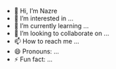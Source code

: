 - 👋 Hi, I’m Nazre
- 👀 I’m interested in ...
- 🌱 I’m currently learning ...
- 💞️ I’m looking to collaborate on ...
- 📫 How to reach me ...
- 😄 Pronouns: ...
- ⚡ Fun fact: ...

<!---
Nazreby/Nazreby is a ✨ special ✨ repository because its `README.md` (this file) appears on your GitHub profile.
You can click the Preview link to take a look at your changes.
--->
